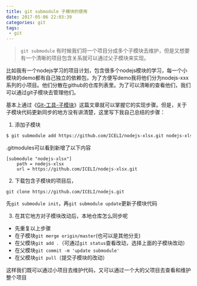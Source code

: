 ```yaml
---
title: git submodule 子模块的使用
date: 2017-05-06 22:03:39
categories: git
tags:
 - git
---
```


> `git submodule` 有时候我们将一个项目分成多个子模块去维护，但是又想要有一个清晰的项目包含关系就可以通过父子模块来实现。

比如我有一个nodejs学习的项目计划，包含很多个nodejs模块的学习，每一个小模块的demo都有自己独立的依赖包，为了方便写demo我将他们分为nodejs-xxx系列的小项目。他们分散在github的仓库列表里。为了可以清晰的查看他们，我们可以通过git子模块去管理他们。

基本上通过《[Git-工具-子模块](https://git-scm.com/book/zh/v1/Git-%E5%B7%A5%E5%85%B7-%E5%AD%90%E6%A8%A1%E5%9D%97)》这篇文章就可以掌握它的实现步骤。但是，关于子模块代码更新同步的地方没有讲清楚，这里写下我自己总结的步骤：

1. 添加子模块
 ```bash
 $ git submodule add https://github.com/ICELI/nodejs-xlsx.git nodejs-xlsx
 ```
 .gitmodules可以看到新增了以下内容
 ```
 [submodule "nodejs-xlsx"]
     path = nodejs-xlsx
     url = https://github.com/ICELI/nodejs-xlsx.git
 ```

2. 下载包含子模块的项目后，
 ```
 git clone https://github.com/ICELI/nodejs.git
 ```
 先`git submodule init`，再`git submodule update`更新子模块代码

3. 在其它地方对子模块改动后，本地仓库怎么同步呢
 - 先重复以上步骤
 - 在子模块`git merge origin/master`(也可以是其他分支)
 - 在父模块`git add .`（可通过`git status`查看改动，选择上面的子模块改动）
 - 在父模块`git commit -m 'update submodule'`
 - 在父模块`git pull`（提交子模块的改动）
 
这样我们既可以通过小项目去维护代码，又可以通过一个大的父项目去查看和维护整个项目